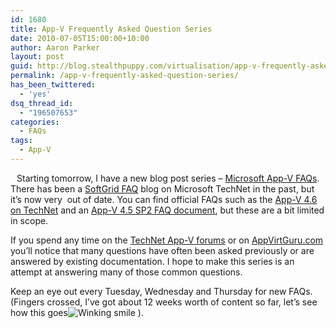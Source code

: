 ```yaml
---
id: 1680
title: App-V Frequently Asked Question Series
date: 2010-07-05T15:00:00+10:00
author: Aaron Parker
layout: post
guid: http://blog.stealthpuppy.com/virtualisation/app-v-frequently-asked-question-series
permalink: /app-v-frequently-asked-question-series/
has_been_twittered:
  - 'yes'
dsq_thread_id:
  - "196507653"
categories:
  - FAQs
tags:
  - App-V
---
```

<img style="margin: 0px 10px 5px 0px; display: inline;" src="http://stealthpuppy.com/wp-content/uploads/2010/06/AppVFAQLogo.png" alt="" align="left" />Starting tomorrow, I have a new blog post series &#8211; [Microsoft App-V FAQs](http://stealthpuppy.com/tag/appvfaq). There has been a [SoftGrid FAQ](http://blogs.technet.com/b/dhitchen/) blog on Microsoft TechNet in the past, but it’s now very  out of date. You can find official FAQs such as the [App-V 4.6 on TechNet](http://technet.microsoft.com/en-gb/appvirtualization/cc664494.aspx) and an [App-V 4.5 SP2 FAQ document](http://download.microsoft.com/download/4/1/D/41D55415-4879-4F7D-B845-EA24D9356D10/App-V%204.5%20SP2%20FAQ.docx), but these are a bit limited in scope.

If you spend any time on the [TechNet App-V forums](http://social.technet.microsoft.com/Forums/en-GB/category/appvirtualization) or on [AppVirtGuru.com](http://www.appvirtguru.com/) you’ll notice that many questions have often been asked previously or are answered by existing documentation. I hope to make this series is an attempt at answering many of those common questions.

Keep an eye out every Tuesday, Wednesday and Thursday for new FAQs. (Fingers crossed, I’ve got about 12 weeks worth of content so far, let’s see how this goes<img class="wlEmoticon wlEmoticon-winkingsmile" style="border-style: none;" src="http://stealthpuppy.com/wp-content/uploads/2010/06/wlEmoticonwinkingsmile.png" alt="Winking smile" /> ).